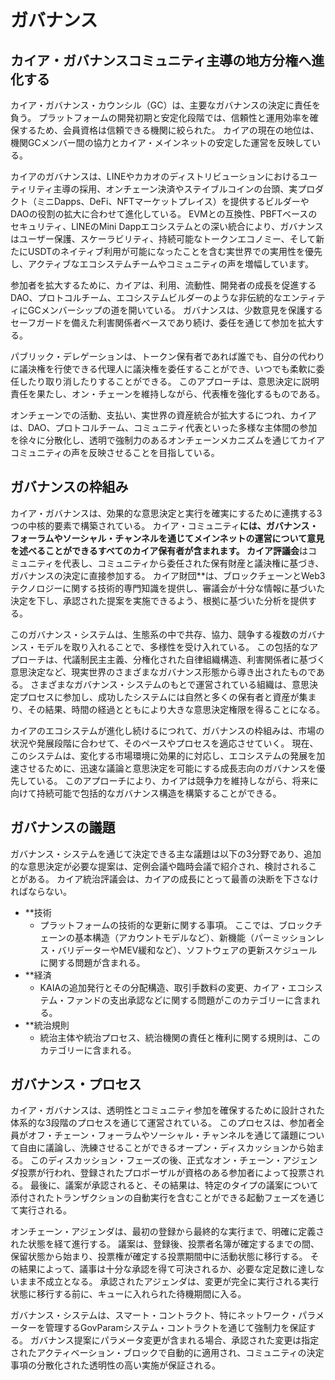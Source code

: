 # ガバナンス

## カイア・ガバナンスコミュニティ主導の地方分権へ進化する

カイア・ガバナンス・カウンシル（GC）は、主要なガバナンスの決定に責任を負う。 プラットフォームの開発初期と安定化段階では、信頼性と運用効率を確保するため、会員資格は信頼できる機関に絞られた。 カイアの現在の地位は、機関GCメンバー間の協力とカイア・メインネットの安定した運営を反映している。

カイアのガバナンスは、LINEやカカオのディストリビューションにおけるユーティリティ主導の採用、オンチェーン決済やステイブルコインの台頭、実プロダクト（ミニDapps、DeFi、NFTマーケットプレイス）を提供するビルダーやDAOの役割の拡大に合わせて進化している。 EVMとの互換性、PBFTベースのセキュリティ、LINEのMini Dappエコシステムとの深い統合により、ガバナンスはユーザー保護、スケーラビリティ、持続可能なトークンエコノミー、そして新たにUSDTのネイティブ利用が可能になったことを含む実世界での実用性を優先し、アクティブなエコシステムチームやコミュニティの声を増幅しています。

参加者を拡大するために、カイアは、利用、流動性、開発者の成長を促進するDAO、プロトコルチーム、エコシステムビルダーのような非伝統的なエンティティにGCメンバーシップの道を開いている。 ガバナンスは、少数意見を保護するセーフガードを備えた利害関係者ベースであり続け、委任を通じて参加を拡大する。

パブリック・デレゲーションは、トークン保有者であれば誰でも、自分の代わりに議決権を行使できる代理人に議決権を委任することができ、いつでも柔軟に委任したり取り消したりすることができる。 このアプローチは、意思決定に説明責任を果たし、オン・チェーンを維持しながら、代表権を強化するものである。

オンチェーンでの活動、支払い、実世界の資産統合が拡大するにつれ、カイアは、DAO、プロトコルチーム、コミュニティ代表といった多様な主体間の参加を徐々に分散化し、透明で強制力のあるオンチェーンメカニズムを通じてカイアコミュニティの声を反映させることを目指している。

## ガバナンスの枠組み

カイア・ガバナンスは、効果的な意思決定と実行を確実にするために連携する3つの中核的要素で構築されている。 カイア・コミュニティ**には、ガバナンス・フォーラムやソーシャル・チャンネルを通じてメインネットの運営について意見を述べることができるすべてのカイア保有者が含まれます。 カイア評議会**はコミュニティを代表し、コミュニティから委任された保有財産と議決権に基づき、ガバナンスの決定に直接参加する。 カイア財団\*\*は、ブロックチェーンとWeb3テクノロジーに関する技術的専門知識を提供し、審議会が十分な情報に基づいた決定を下し、承認された提案を実施できるよう、根拠に基づいた分析を提供する。

このガバナンス・システムは、生態系の中で共存、協力、競争する複数のガバナンス・モデルを取り入れることで、多様性を受け入れている。 この包括的なアプローチは、代議制民主主義、分権化された自律組織構造、利害関係者に基づく意思決定など、現実世界のさまざまなガバナンス形態から導き出されたものである。 さまざまなガバナンス・システムのもとで運営されている組織は、意思決定プロセスに参加し、成功したシステムには自然と多くの保有者と資産が集まり、その結果、時間の経過とともにより大きな意思決定権限を得ることになる。

カイアのエコシステムが進化し続けるにつれて、ガバナンスの枠組みは、市場の状況や発展段階に合わせて、そのペースやプロセスを適応させていく。 現在、このシステムは、変化する市場環境に効果的に対応し、エコシステムの発展を加速させるために、迅速な議論と意思決定を可能にする成長志向のガバナンスを優先している。 このアプローチにより、カイアは競争力を維持しながら、将来に向けて持続可能で包括的なガバナンス構造を構築することができる。

## ガバナンスの議題

ガバナンス・システムを通じて決定できる主な議題は以下の3分野であり、追加的な意思決定が必要な提案は、定例会議や臨時会議で紹介され、検討されることがある。 カイア統治評議会は、カイアの成長にとって最善の決断を下さなければならない。

- \*\*技術
  - プラットフォームの技術的な更新に関する事項。 ここでは、ブロックチェーンの基本構造（アカウントモデルなど）、新機能（パーミッションレス・バリデーターやMEV緩和など）、ソフトウェアの更新スケジュールに関する問題が含まれる。
- \*\*経済
  - KAIAの追加発行とその分配構造、取引手数料の変更、カイア・エコシステム・ファンドの支出承認などに関する問題がこのカテゴリーに含まれる。
- \*\*統治規則
  - 統治主体や統治プロセス、統治機関の責任と権利に関する規則は、このカテゴリーに含まれる。

## ガバナンス・プロセス

カイア・ガバナンスは、透明性とコミュニティ参加を確保するために設計された体系的な3段階のプロセスを通じて運営されている。 このプロセスは、参加者全員がオフ・チェーン・フォーラムやソーシャル・チャンネルを通じて議題について自由に議論し、洗練させることができるオープン・ディスカッションから始まる。 このディスカッション・フェーズの後、正式なオン・チェーン・アジェンダ投票が行われ、登録されたプロポーザルが資格のある参加者によって投票される。 最後に、議案が承認されると、その結果は、特定のタイプの議案について添付されたトランザクションの自動実行を含むことができる起動フェーズを通じて実行される。

オンチェーン・アジェンダは、最初の登録から最終的な実行まで、明確に定義された状態を経て進行する。 議案は、登録後、投票者名簿が確定するまでの間、保留状態から始まり、投票権が確定する投票期間中に活動状態に移行する。 その結果によって、議事は十分な承認を得て可決されるか、必要な定足数に達しないまま不成立となる。 承認されたアジェンダは、変更が完全に実行される実行状態に移行する前に、キューに入れられた待機期間に入る。

ガバナンス・システムは、スマート・コントラクト、特にネットワーク・パラメーターを管理するGovParamシステム・コントラクトを通じて強制力を保証する。 ガバナンス提案にパラメータ変更が含まれる場合、承認された変更は指定されたアクティベーション・ブロックで自動的に適用され、コミュニティの決定事項の分散化された透明性の高い実施が保証される。

